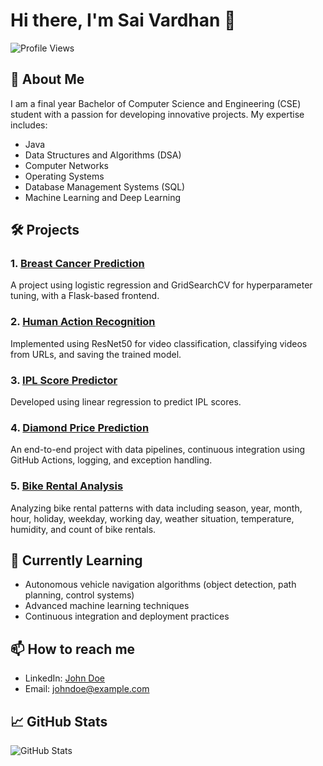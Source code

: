 # Hi there, I'm Sai Vardhan 👋

![Profile Views](https://komarev.com/ghpvc/?username=johndoe&color=blue)

## 🚀 About Me

I am a final year Bachelor of Computer Science and Engineering (CSE) student with a passion for developing innovative projects. My expertise includes:

- Java
- Data Structures and Algorithms (DSA)
- Computer Networks
- Operating Systems
- Database Management Systems (SQL)
- Machine Learning and Deep Learning

## 🛠️ Projects

### 1. [Breast Cancer Prediction](https://github.com/johndoe/breast-cancer-prediction)
A project using logistic regression and GridSearchCV for hyperparameter tuning, with a Flask-based frontend.

### 2. [Human Action Recognition](https://github.com/johndoe/human-action-recognition)
Implemented using ResNet50 for video classification, classifying videos from URLs, and saving the trained model.

### 3. [IPL Score Predictor](https://github.com/johndoe/ipl-score-predictor)
Developed using linear regression to predict IPL scores.

### 4. [Diamond Price Prediction](https://github.com/johndoe/diamond-price-prediction)
An end-to-end project with data pipelines, continuous integration using GitHub Actions, logging, and exception handling.

### 5. [Bike Rental Analysis](https://github.com/johndoe/bike-rental-analysis)
Analyzing bike rental patterns with data including season, year, month, hour, holiday, weekday, working day, weather situation, temperature, humidity, and count of bike rentals.

## 🌱 Currently Learning

- Autonomous vehicle navigation algorithms (object detection, path planning, control systems)
- Advanced machine learning techniques
- Continuous integration and deployment practices

## 📫 How to reach me

- LinkedIn: [John Doe](https://linkedin.com/in/johndoe)
- Email: [johndoe@example.com](mailto:johndoe@example.com)

## 📈 GitHub Stats

![GitHub Stats](https://github-readme-stats.vercel.app/api?username=johndoe&show_icons=true&theme=radical)


